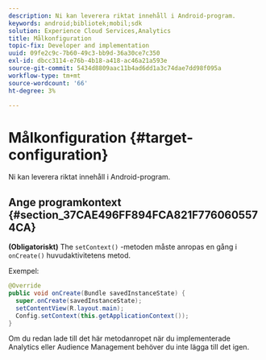 ```yaml
---
description: Ni kan leverera riktat innehåll i Android-program.
keywords: android;bibliotek;mobil;sdk
solution: Experience Cloud Services,Analytics
title: Målkonfiguration
topic-fix: Developer and implementation
uuid: 09fe2c9c-7b60-49c3-bb9d-36a30ce7c350
exl-id: dbcc3114-e76b-4b18-a418-ac46a21a593e
source-git-commit: 5434d8809aac11b4ad6dd1a3c74dae7dd98f095a
workflow-type: tm+mt
source-wordcount: '66'
ht-degree: 3%

---
```


# Målkonfiguration {#target-configuration}

Ni kan leverera riktat innehåll i Android-program.

## Ange programkontext {#section_37CAE496FF894FCA821F7760605574CA}

**(Obligatoriskt)** The `setContext()` -metoden måste anropas en gång i `onCreate()` huvudaktivitetens metod.

Exempel:

```java
@Override 
public void onCreate(Bundle savedInstanceState) { 
  super.onCreate(savedInstanceState); 
  setContentView(R.layout.main); 
  Config.setContext(this.getApplicationContext()); 
}
```

Om du redan lade till det här metodanropet när du implementerade Analytics eller Audience Management behöver du inte lägga till det igen.
